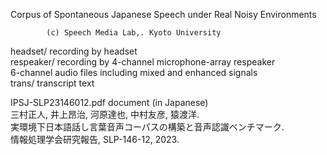 Corpus of Spontaneous Japanese Speech under Real Noisy Environments  
  
			(c) Speech Media Lab,. Kyoto University  
  
  
headset/	      recording by headset  
respeaker/	      recording by 4-channel microphone-array respeaker  
	6-channel audio files including mixed and enhanced signals  
trans/		      transcript text  
  
IPSJ-SLP23146012.pdf  document (in Japanese)  
	三村正人, 井上昂治, 河原達也, 中村友彦, 猿渡洋.  
	実環境下日本語話し言葉音声コーパスの構築と音声認識ベンチマーク.  
	情報処理学会研究報告, SLP-146-12, 2023.  
  
